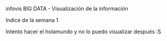 infovis
BIG DATA - Visualización de la información

Indice de la semana 1

Intento hacer el holamundo y no lo puedo visualizar después :S
